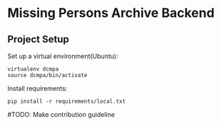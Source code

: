 # Missing Persons Archive Backend

## Project Setup 

Set up a virtual environment(Ubuntu):
```
virtualenv dcmpa
source dcmpa/bin/activate
```

Install requirements:
```
pip install -r requirements/local.txt
```

#TODO: Make contribution guideline

